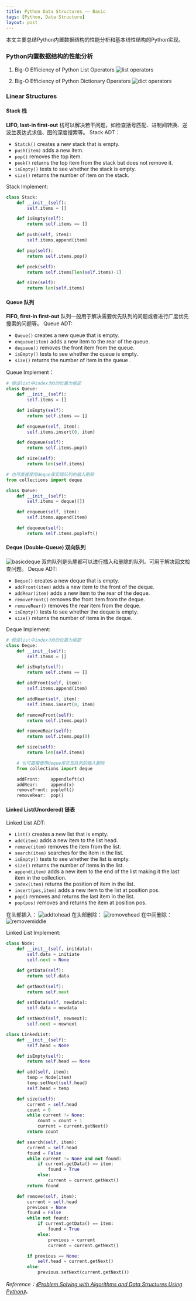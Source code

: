 ```yaml
---
title: Python Data Structures —— Basic
tags: [Python, Data Structure]
layout: post
---
```


本文主要总结Python内置数据结构的性能分析和基本线性结构的Python实现。


### Python内置数据结构的性能分析
1. Big-O Efficiency of Python List Operators
![list operators](/assets/blog/20140803_list.png)

2. Big-O Efficiency of Python Dictionary Operators
![dict operators](/assets/blog/20140803_dict.png)


### Linear Structures
#### Stack 栈
**LIFO, last-in first-out**
栈可以解决若干问题，如检查括号匹配、进制间转换、逆波兰表达式求值、图的深度搜索等。
Stack ADT：

+ `Statck()` creates a new stack that is empty.
+ `push(item)` adds a new item.
+ `pop()` removes the top item.
+ `peek()` returns the top item from the stack but does not remove it.
+ `isEmpty()` tests to see whether the stack is empty.
+ `size()` returns the number of item on the stack.

Stack Implement:

```python
class Stack:
    def __init__(self):
        self.items = []

    def isEmpty(self):
        return self.items == []

    def push(self, item):
        self.items.append(item)

    def pop(self):
        return self.items.pop()

    def peek(self):
        return self.items[len(self.items)-1]

    def size(self):
        return len(self.items)
```

#### Queue 队列
**FIFO, first-in first-out**
队列一般用于解决需要优先队列的问题或者进行广度优先搜索的问题等。
Queue ADT:

+ `Queue()` creates a new queue that is empty.
+ `enqueue(item)` adds a new item to the rear of the queue.
+ `dequeue()` removes the front item from the queue.
+ `isEmpty()` tests to see whether the queue is empty.
+ `size()` returns the number of item in the queue .

Queue Implement：

```python
# 假设list中index为0的位置为尾部
class Queue:
    def __init__(self):
        self.items = []

    def isEmpty(self):
        return self.items == []

    def enqueue(self, item):
        self.items.insert(0, item)

    def dequeue(self):
        return self.items.pop()

    def size(self):
        return len(self.items)

# 也可直接使用deque库实现队列的插入删除
from collections import deque

class Queue:
    def __init__(self):
        self.items = deque([])

    def enqueue(self, item):
        self.items.append(item)

    def dequeue(self):
        return self.items.popleft()
```

#### Deque (Double-Queue) 双向队列

![basicdeque](/assets/blog/20140803_basicdeque.png)
双向队列是头尾都可以进行插入和删除的队列。可用于解决回文检查问题。
Deque ADT:

+ `Deque()` creates a new deque that is empty.
+ `addFront(item)` adds a new item to the front of the deque.
+ `addRear(item)` adds a new item to the rear of the deque.
+ `removeFront()` removes the front item from the deque.
+ `removeRear()` removes the rear item from the deque.
+ `isEmpty()` tests to see whether the deque is empty.
+ `size()` returns the number of items in the deque.

Deque Implement:

```python
# 假设list中index为0的位置为尾部
class Deque:
    def __init__(self):
        self.items = []

    def isEmpty(self):
        return self.items == []

    def addFront(self, item):
        self.items.append(item)

    def addRear(self, item):
        self.items.insert(0, item)

    def removeFront(self):
        return self.items.pop()

    def removeRear(self):
        return self.items.pop(0)

    def size(self):
        return len(self.items)

    # 也可直接使用deque库实现队列的插入删除
    from collections import deque

    addFront:    appendleft(x)
    addRear:     append(x)
    removeFront: popleft()
    removeRear:  pop()
```

#### Linked List(Unordered) 链表

Linked List ADT:

+ `List()` creates a new list that is empty.
+ `add(item)` adds a new item to the list head.
+ `remove(item)` removes the item from the list.
+ `search(item)` searches for the item in the list.
+ `isEmpty()` tests to see whether the list is empty.
+ `size()` returns the number of items in the list.
+ `append(item)` adds a new item to the end of the list making it the last item in the collection.
+ `index(item)` returns the position of item in the list.
+ `insert(pos,item)` adds a new item to the list at position pos.
+ `pop()` removes and returns the last item in the list.
+ `pop(pos)` removes and returns the item at position pos.

在头部插入：
![addtohead](/assets/blog/20140803_addtohead.png)
在头部删除：
![removehead](/assets/blog/20140803_removehead.png)
在中间删除：
![removemiddle](/assets/blog/20140803_removemiddle.png)

Linked List Implement:

```python
class Node:
    def __init__(self, initdata):
        self.data = initiate
        self.next = None

    def getData(self):
        return self.data

    def getNext(self):
        return self.next

    def setData(self, newdata):
        self.data = newdata

    def setNext(self, newnext):
        self.next = newnext

class LinkedList:
    def __init__(self):
        self.head = None

    def isEmpty(self):
        return self.head == None

    def add(self, item):
        temp = Node(item)
        temp.setNext(self.head)
        self.head = temp

    def size(self):
        current = self.head
        count = 0
        while current != None:
            count = count + 1
            current = current.getNext()
        return count

    def search(self, item):
        current = self.head
        found = False
        while current != None and not found:
            if current.getData() == item:
                found = True
            else:
                current = current.getNext()
        return found

    def remove(self, item):
        current = self.head
        previous = None
        found = False
        while not found:
            if current.getData() == item:
                found = True
            else:
                previous = current
                current = current.getNext()

        if previous == None:
            self.head = current.getNext()
        else:
            previous.setNext(current.getNext())
```

*Reference：[《Problem Solving with Algorithms and Data Structures Using Python》](http://interactivepython.org/courselib/static/pythonds/index.html)。*
